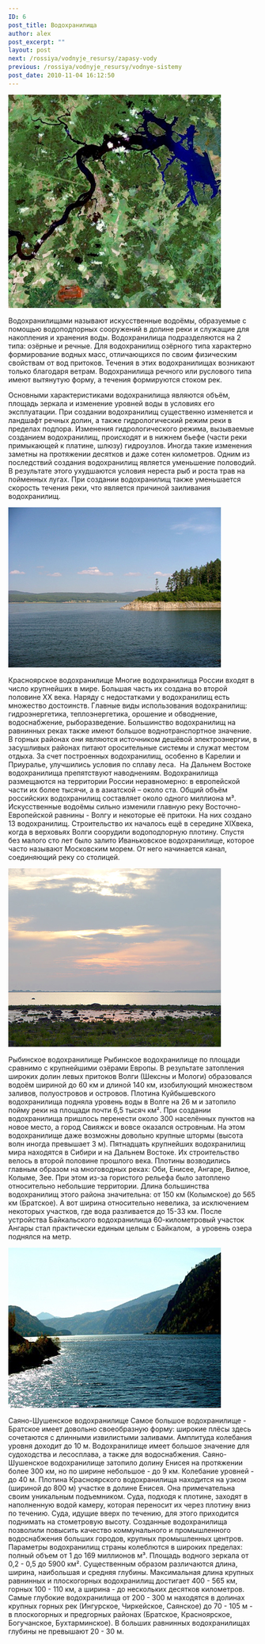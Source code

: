 ```yaml
---
ID: 6
post_title: Водохранилища
author: alex
post_excerpt: ""
layout: post
next: /rossiya/vodnyje_resursy/zapasy-vody
previous: /rossiya/vodnyje_resursy/vodnye-sistemy
post_date: 2010-11-04 16:12:50
---
```

 

![](/img/book/579.jpg)

Водохранилищами называют искусственные водоёмы, образуемые с помощью водоподпорных сооружений в долине реки и служащие для накопления и хранения воды. Водохранилища подразделяются на 2 типа: озёрные и речные. Для водохранилищ озёрного типа характерно формирование водных масс, отличающихся по своим физическим свойствам от вод притоков. Течения в этих водохранилищах возникают только благодаря ветрам. Водохранилища речного или руслового типа  имеют вытянутую форму, а течения формируются стоком рек.
  
Основными характеристиками водохранилища являются объём, площадь зеркала и изменение уровней воды в условиях его эксплуатации. При создании водохранилищ существенно изменяется и ландшафт речных долин, а также гидрологический режим реки в пределах подпора. Изменения гидрологического режима, вызываемые созданием водохранилищ, происходят и в нижнем бьефе (части реки примыкающей к платине, шлюзу) гидроузлов. Иногда такие изменения заметны на протяжении десятков и даже сотен километров. Одним из последствий создания водохранилищ является уменьшение половодий. В результате этого ухудшаются условия нереста рыб и роста трав на пойменных лугах. При создании водохранилищ также уменьшается скорость течения реки, что является причиной заиливания водохранилищ. 


![](/img/text/vodn_resursi/vodoh_/2.jpg)

Красноярское водохранилище 
Многие водохранилища России входят в число крупнейших в мире. Большая часть их создана во второй половине XX века. Наряду с недостатками у водохранилищ есть множество достоинств. Главные виды использования водохранилищ: гидроэнергетика, теплоэнергетика, орошение и обводнение, водоснабжение, рыборазведение. Большинство водохранилищ на равнинных реках также имеют большое воднотранспортное значение. В горных районах они являются источником дешёвой электроэнергии, в засушливых районах питают оросительные системы и служат местом отдыха. За счет построенных водохранилищ, особенно в Карелии и Приуралье, улучшились условия по сплаву леса. &nbsp;На Дальнем Востоке водохранилища препятствуют наводнениям.
Водохранилища размещаются на территории России неравномерно: в европейской части их более тысячи, а в азиатской – около ста. Общий объём российских водохранилищ составляет около одного миллиона м&#179;. Искусственные водоёмы сильно изменили главную реку Восточно-Европейской равнины - Волгу и некоторые её притоки. На них создано 13 водохранилищ. Строительство их началось ещё в середине XIXвека, когда в верховьях Волги соорудили водоподпорную плотину. Спустя без малого сто лет было залито Иваньковское водохранилище, которое часто называют Московским морем. От него начинается канал, соединяющий реку со столицей. 


![](/img/text/vodn_resursi/vodoh_/3.jpg)

Рыбинское водохранилище 
Рыбинское водохранилище по площади сравнимо с крупнейшими озёрами Европы. В результате затопления широких долин левых притоков Волги (Шексны и Мологи) образовался водоём шириной до 60 км и длиной 140 км, изобилующий множеством заливов, полуостровов и островов. 
Плотина Куйбышевского водохранилища подняла уровень воды в Волге на 26 м и затопило пойму реки на площади почти 6,5 тысяч км&#178;. При создании водохранилища пришлось перенести около 300 населённых пунктов на новое место, а город Свияжск и вовсе оказался островным. На этом водохранилище даже возможны довольно крупные штормы (высота волн иногда превышает 3 м).
Пятнадцать крупнейших водохранилищ мира находятся в Сибири и на Дальнем Востоке. Их строительство велось в второй половине прошлого века. Плотины возводились главным образом на многоводных реках: Оби, Енисее, Ангаре, Вилюе, Колыме, Зее. При этом из-за гористого рельефа было затоплено относительно небольшие территории. Длина большинства водохранилищ этого района значительна: от 150 км&nbsp;(Колымское) до 565 км&nbsp;(Братское). А вот ширина относительно невелика, за исключением некоторых участков, где вода разливается до 15-33 км. После устройства Байкальского водохранилища 60-километровый участок Ангары стал практически единым целым с Байкалом, &nbsp;а уровень озера поднялся на метр.


![](/img/text/vodn_resursi/vodoh_/4.jpg)

Саяно-Шушенское водохранилище 
Самое большое водохранилище - Братское имеет довольно своеобразную форму: широкие плёсы здесь сочетаются с длинными извилистыми заливами. Амплитуда колебания уровня доходит до 10 м. Водохранилище имеет большое значение для судоходства и лесосплава, а также для водоснабжения. 
Саяно-Шушенское водохранилище затопило долину Енисея на протяжении более 300 км, но по ширине небольшое - до 9 км. Колебание уровней - до 40 м. Плотина Красноярского водохранилища находится на узком (шириной до 800 м) участке в долине Енисея. Она примечательна своим уникальным подъемником. Суда, подходя к плотине, заходят в наполненную водой камеру, которая переносит их через плотину вниз по течению. Суда, идущие вверх по течению, для этого приходится поднимать на стометровую высоту.
Созданные водохранилища позволили повысить качество коммунального и промышленного водоснабжения больших городов, крупных промышленных центров. Параметры водохранилищ страны колеблются в широких пределах: полный объем от 1 до 169 миллионов м&#179;. Площадь водного зеркала от 0,2 - 0,5 до 5900 км&#178;. Существенным образом различаются длина, ширина, наибольшая и средняя глубины. Максимальная длина крупных равнинных и плоскогорных водохранилищ достигает 400 - 565 км, горных 100 - 110 км, а ширина - до нескольких десятков километров. Самые глубокие водохранилища от 200 - 300 м находятся в долинах крупных горных рек (Ингурское, Чиркейское, Саянское) до 70 - 105 м - в плоскогорных и предгорных районах (Братское, Красноярское, Богучанское, Бухтарминское). В больших равнинных водохранилищах глубины не превышают 20 - 30 м.  
  

&nbsp;